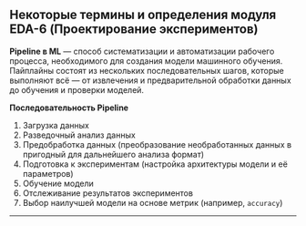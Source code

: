 ## Некоторые термины и определения модуля EDA-6 (Проектирование экспериментов) ##

**Pipeline в ML**&nbsp;&mdash; способ систематизации и автоматизации рабочего
процесса, необходимого для создания модели машинного обучения. Пайплайны состоят
из нескольких последовательных шагов, которые выполняют всё&nbsp;&mdash; от
извлечения и предварительной обработки данных до обучения и проверки моделей.

**Последовательность Pipeline**

1. Загрузка данных
2. Разведочный анализ данных
3. Предобработка данных (преобразование необработанных данных в пригодный для
дальнейшего анализа формат)
4. Подготовка к экспериментам (настройка архитектуры модели и её параметров)
5. Обучение модели
6. Отслеживание результатов экспериментов
7. Выбор наилучшей модели на основе метрик (например, `accuracy`)

----
